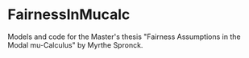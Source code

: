 # FairnessInMucalc
Models and code for the Master's thesis "Fairness Assumptions in the Modal mu-Calculus" by Myrthe Spronck.
